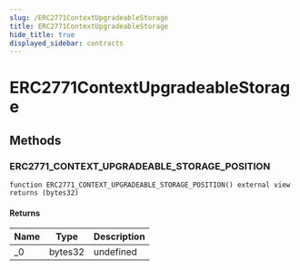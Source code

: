 ```yaml
---
slug: /ERC2771ContextUpgradeableStorage
title: ERC2771ContextUpgradeableStorage
hide_title: true
displayed_sidebar: contracts
---
```

# ERC2771ContextUpgradeableStorage









## Methods

### ERC2771_CONTEXT_UPGRADEABLE_STORAGE_POSITION

```solidity
function ERC2771_CONTEXT_UPGRADEABLE_STORAGE_POSITION() external view returns (bytes32)
```






#### Returns

| Name | Type | Description |
|---|---|---|
| _0 | bytes32 | undefined |




